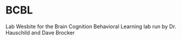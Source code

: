 # BCBL
Lab Wesbite for the Brain Cognition Behavioral Learning lab run by Dr. Hauschild and Dave Brocker
